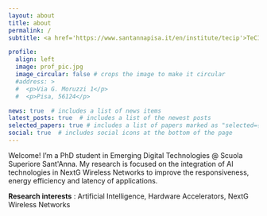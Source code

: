 ```yaml
---
layout: about
title: about
permalink: /
subtitle: <a href='https://www.santannapisa.it/en/institute/tecip'>TeCIP Institute</a> 

profile:
  align: left
  image: prof_pic.jpg
  image_circular: false # crops the image to make it circular
  #address: >
  #  <p>Via G. Moruzzi 1</p>
  #  <p>Pisa, 56124</p>

news: true  # includes a list of news items
latest_posts: true  # includes a list of the newest posts
selected_papers: true # includes a list of papers marked as "selected={true}"
social: true  # includes social icons at the bottom of the page
---
```


Welcome! I’m a PhD student in Emerging Digital Technologies @ Scuola Superiore Sant'Anna. My research is focused on the integration of AI technologies in NextG Wireless Networks to improve the responsiveness, energy efficiency and latency of applications.

**Research interests** : Artificial Intelligence, Hardware Accelerators, NextG Wireless Networks 